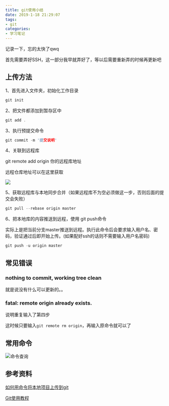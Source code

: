 ```yaml
---
title: git使用小结
date: 2019-1-18 21:29:07
tags:
- git 
categories:
- 学习笔记 
---
```


<Excerpt in index >

记录一下，忘的太快了qwq

<!-- more -->

<The rest of contents >

首先需要弄好SSH，这一部分我早就弄好了，等以后需要重新弄的时候再更新吧

## 上传方法

1、首先进入文件夹，初始化工作目录

```cpp
git init
```

2、把文件都添加到暂存区中

```cpp
git add .
```

3、执行预提交命令

```cpp
git commit -m '提交说明'
```

4、关联到远程库

git remote add origin 你的远程库地址

远程仓库地址可以在这里获取

![](http://wx2.sinaimg.cn/small/005S5cb6ly1fzb22pkhaxj30v508rmxx.jpg)

5、获取远程库与本地同步合并（如果远程库不为空必须做这一步，否则后面的提交会失败）

```cpp
git pull --rebase origin master
```

6、把本地库的内容推送到远程，使用 git push命令

实际上是把当前分支master推送到远程。执行此命令后会要求输入用户名、密码，验证通过后即开始上传。(如果配好ssh的话则不需要输入用户名密码)

```cpp
git push -u origin master
```

## 常见错误

### nothing to commit, working tree clean

就是说没有什么可以更新的。。

### fatal: remote origin already exists.

说明重复输入了第四步

这时候只要输入`git remote rm origin`，再输入原命令就可以了

## 常用命令

![命令查询](http://wx2.sinaimg.cn/small/005S5cb6ly1fzb245et6lj316i0u0wvw.jpg)

## 参考资料

[如何用命令将本地项目上传到git](https://www.cnblogs.com/eedc/p/6168430.html)

[Git使用教程](http://www.cnblogs.com/tugenhua0707/p/4050072.html)



